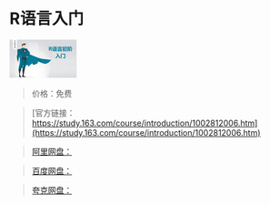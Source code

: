 # R语言入门

![img](../../../assets/study163/free/6631568043489717879.png)

> 价格：免费

> [官方链接：https://study.163.com/course/introduction/1002812006.htm](https://study.163.com/course/introduction/1002812006.htm)

> [阿里网盘：]()

> [百度网盘：]()

> [夸克网盘：]()
